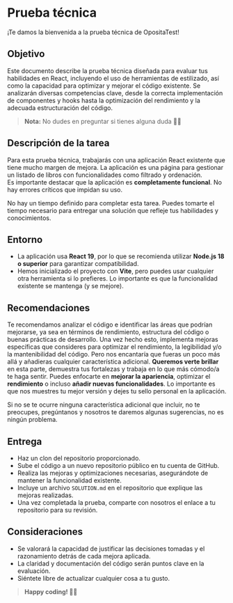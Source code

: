 # Prueba técnica

¡Te damos la bienvenida a la prueba técnica de OpositaTest!


## Objetivo  

Este documento describe la prueba técnica diseñada para evaluar tus habilidades en React, incluyendo el uso de herramientas de estilizado, así como la capacidad para optimizar y mejorar el código existente. Se analizarán diversas competencias clave, desde la correcta implementación de componentes y hooks hasta la optimización del rendimiento y la adecuada estructuración del código.  

> **Nota:** No dudes en preguntar si tienes alguna duda ✌🏼  


## Descripción de la tarea  

Para esta prueba técnica, trabajarás con una aplicación React existente que tiene mucho margen de mejora. La aplicación es una página para gestionar un listado de libros con funcionalidades como filtrado y ordenación.  
Es importante destacar que la aplicación es **completamente funcional**. No hay errores críticos que impidan su uso.  

No hay un tiempo definido para completar esta tarea. Puedes tomarte el tiempo necesario para entregar una solución que refleje tus habilidades y conocimientos.  


## Entorno  

- La aplicación usa **React 19**, por lo que se recomienda utilizar **Node.js 18 o superior** para garantizar compatibilidad.  
- Hemos inicializado el proyecto con **Vite**, pero puedes usar cualquier otra herramienta si lo prefieres. Lo importante es que la funcionalidad existente se mantenga (y se mejore).  


## Recomendaciones  

Te recomendamos analizar el código e identificar las áreas que podrían mejorarse, ya sea en términos de rendimiento, estructura del código o buenas prácticas de desarrollo.
Una vez hecho esto, implementa mejoras específicas que consideres para optimizar el rendimiento, la legibilidad y/o la mantenibilidad del código. Pero nos encantaría que fueras un poco más allá y añadieras cualquier característica adicional. **Queremos verte brillar** en esta parte, demuestra tus fortalezas y trabaja en lo que más cómodo/a te haga sentir.
Puedes enfocarte en **mejorar la apariencia**, optimizar el **rendimiento** o incluso **añadir nuevas funcionalidades**. Lo importante es que nos muestres tu mejor versión y dejes tu sello personal en la aplicación.
 
Si no se te ocurre ninguna característica adicional que incluir, no te preocupes, pregúntanos y nosotros te daremos algunas sugerencias, no es ningún problema.
 

## Entrega  

- Haz un clon del repositorio proporcionado.  
- Sube el código a un nuevo repositorio público en tu cuenta de GitHub.  
- Realiza las mejoras y optimizaciones necesarias, asegurándote de mantener la funcionalidad existente.  
- Incluye un archivo `SOLUTION.md` en el repositorio que explique las mejoras realizadas.  
- Una vez completada la prueba, comparte con nosotros el enlace a tu repositorio para su revisión.  


## Consideraciones  

- Se valorará la capacidad de justificar las decisiones tomadas y el razonamiento detrás de cada mejora aplicada.  
- La claridad y documentación del código serán puntos clave en la evaluación.  
- Siéntete libre de actualizar cualquier cosa a tu gusto.  

> **Happy coding! 🚀🚀**
